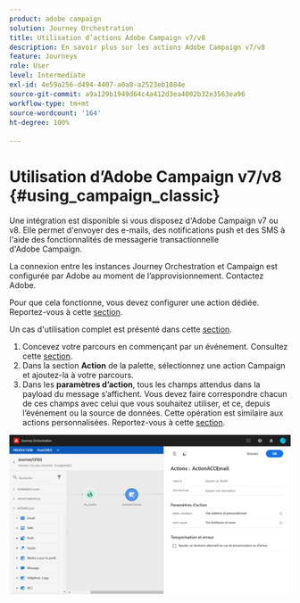 ```yaml
---
product: adobe campaign
solution: Journey Orchestration
title: Utilisation d’actions Adobe Campaign v7/v8
description: En savoir plus sur les actions Adobe Campaign v7/v8
feature: Journeys
role: User
level: Intermediate
exl-id: 4e59a256-d494-4407-a0a8-a2523eb1084e
source-git-commit: a9a129b1949d64c4a412d3ea4002b32e3563ea96
workflow-type: tm+mt
source-wordcount: '164'
ht-degree: 100%

---
```


# Utilisation d’Adobe Campaign v7/v8 {#using_campaign_classic}

Une intégration est disponible si vous disposez d&#39;Adobe Campaign v7 ou v8. Elle permet d&#39;envoyer des e-mails, des notifications push et des SMS à l&#39;aide des fonctionnalités de messagerie transactionnelle d&#39;Adobe Campaign.

La connexion entre les instances Journey Orchestration et Campaign est configurée par Adobe au moment de l’approvisionnement. Contactez Adobe.

Pour que cela fonctionne, vous devez configurer une action dédiée. Reportez-vous à cette [section](../action/acc-action.md).

Un cas d&#39;utilisation complet est présenté dans cette [section](../usecase/campaign-classic-use-case.md).

1. Concevez votre parcours en commençant par un événement. Consultez cette [section](../building-journeys/journey.md).
1. Dans la section **Action** de la palette, sélectionnez une action Campaign et ajoutez-la à votre parcours.
1. Dans les **paramètres d’action**, tous les champs attendus dans la payload du message s’affichent. Vous devez faire correspondre chacun de ces champs avec celui que vous souhaitez utiliser, et ce, depuis l’événement ou la source de données. Cette opération est similaire aux actions personnalisées. Reportez-vous à cette [section](../building-journeys/using-custom-actions.md).

![](../assets/accintegration2.png)
